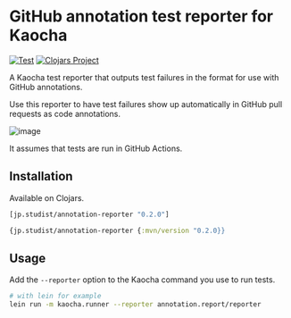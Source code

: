 # GitHub annotation test reporter for Kaocha

[![Test](https://github.com/StudistCorporation/annotation-reporter/actions/workflows/test.yaml/badge.svg)](https://github.com/StudistCorporation/annotation-reporter/actions/workflows/test.yaml) [![Clojars Project](https://img.shields.io/clojars/v/jp.studist/annotation-reporter.svg)](https://clojars.org/jp.studist/annotation-reporter)

A Kaocha test reporter that outputs test failures in the format for use with GitHub annotations.

Use this reporter to have test failures show up automatically in GitHub pull requests as code annotations.

![image](https://github.com/user-attachments/assets/5b843a05-8d2d-42c6-b185-875436360ae2)

It assumes that tests are run in GitHub Actions.

## Installation

Available on Clojars.

```clj
[jp.studist/annotation-reporter "0.2.0"]
```
```clj
{jp.studist/annotation-reporter {:mvn/version "0.2.0}}
```

## Usage

Add the `--reporter` option to the Kaocha command you use to run tests.

```sh
# with lein for example
lein run -m kaocha.runner --reporter annotation.report/reporter
```
